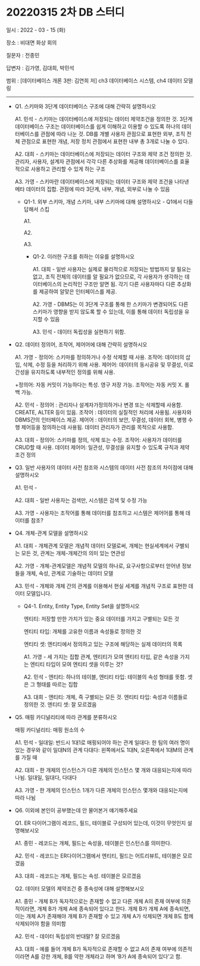 # 20220315 2차 DB 스터디

일시 : 2022 - 03 - 15 (화)

장소 : 비대면 화상 회의

질문자 : 전종민

답변자 : 김가영, 김대희, 박민석

범위 : [데이터베이스 개론 3판: 김연희 저] ch3 데이터베이스 시스템, ch4 데이터 모델링

---

- Q1. 스키마와 3단계 데이터베이스 구조에 대해 간략히 설명하시오
    
    A1. 민석 - 스키마는 데이터베이스에 저장되는 데이터 제약조건을 정의한 것. 3단계 데이터베이스 구조는 데이터베이스를 쉽게 이해하고 이용할 수 있도록 하나의 데이터베이스를 관점에 따라 나눈 것. DB를 개별 사용자 관점으로 표현한 외부, 조직 전체 관점으로 표현한 개념, 저장 정치 관점에서 표현한 내부 총 3개로 나눌 수 있다.
    
    A2. 대희 - 스키마는 데이터베이스에 저장되는 데이터 구조와 제약 조건 정의한 것. 관리자, 사용자, 설계자 관점에서 각각 다른 추상화를 제공해 데이터베이스를 효율적으로 사용하고 관리할 수 있게 하는 구조
    
    A3.  가영 - 스키마란 데이터베이스에 저장되는 데이터 구조와 제약 조건을 나타낸 메타 데이터의 집합. 관점에 따라 3단계, 내부, 개념, 외부로 나눌 수 있음
    
    - Q1-1. 외부 스키마, 개념 스키마, 내부 스키마에 대해 설명하시오 - Q1에서 다들 답해서 스킵
        
        A1. 
        
        A2. 
        
        A3. 
        
        - Q1-2. 이러한 구조를 취하는 이유를 설명하시오
            
            A1. 대희 - 일반 사용자는 실제로 물리적으로 저장되는 방법까지 알 필요는 없고, 조직 전체의 데이터를 알 필요가 없으므로, 각 사용자가 생각하는 데이터베이스의 논리적인 구조만 알면 됨. 각기 다른 사용자마다 다른 추상화를 제공하여 알맞은 인터페이스를 제공. 
            
            A2. 가영 - DBMS는 이 3단계 구조를 통해 한 스키마가 변경되어도 다른 스키마가 영향을 받지 않도록 할 수 있는데, 이를 통해 데이터 독립성을 유지할 수 있음
            
            A3. 민석 - 데이터 독립성을 실현하기 위함.
            
- Q2. 데이터 정의어, 조작어, 제어어에 대해 간략히 설명하시오
    
    A1. 가영 - 정의어: 스키마를 정의하거나 수정 삭제할 때 사용. 조작어: 데이터의 삽입, 삭제, 수정 등을 처리하기 위해 사용. 제어어: 데이터의 동시공유 및 무결성, 이로간성을 유지하도록 내부적인 정의를 위해 사용.
    
    +정의어: 자동 커밋이 가능하다는 특성. 영구 저장 가능. 조작어는 자동 커밋 X. 롤백 가능.
    
    A2. 민석 - 정의어 : 관리자나 설계자가정의하거나 변경 또는 삭제할때 사용함. CREATE, ALTER 등이 있음. 조작어 : 데이터의 실질적인 처리에 사용됨. 사용자와 DBMS간의 인터페이스 제공. 제어어 : 데이터의 보안, 무결성, 데이터 회복, 병행 수행 제어등을 정의하는데 사용됨. 데이터 관리자가 관리를 목적으로 사용함.
    
    A3. 대희 - 정의어: 스키마를 정의, 삭제 또는 수정. 조작어: 사용자가 데이터를 CRUD할 때 사용. 데이터 제어어: 일관성, 무결성을 유지할 수 있도록 규칙과 제약조건 정의
    
- Q3. 일반 사용자의 데이터 사전 참조와 시스템의 데이터 사전 참조의 차이점에 대해 설명하시오
    
    A1. 민석 - 
    
    A2. 대희 - 일반 사용자는 검색만, 시스템은 검색 및 수정 가능
    
    A3. 가영 - 사용자는 조작어를 통해 데이터를 참조하고 시스템은 제어어를 통해 데이터를 참조?
    
- Q4. 개체-관계 모델을 설명하시오
    
    A1. 대희 - 개체관계 모델은 개념적 데이터 모델로써, 개체는 현실세계에서 구별되는 모든 것, 관계는 개체-개체간의 의미 있는 연관성
    
    A2. 가영 - 개체-관계모델은 개념적 모델의 하나로, 요구사항으로부터 얻어낸 정보들을 개체, 속성, 관계로 기술하는 데이터 모델
    
    A3. 민석 - 개체와 개체 간의 관계를 이용해서 현실 세계를 개념적 구조로 표현한 데이터 모델입니다.
    
    - Q4-1. Entity, Entity Type, Entity Set을 설명하시오
        
        엔티티: 저장할 만한 가치가 있는 중요 데이터를 가지고 구별되는 모든 것
        
        엔티티 타입: 개체를 고유한 이름과 속성들로 정의한 것
        
        엔티티 셋: 엔티티에서 정의하고 있는 구조에 해당하는 실제 데이터의 목록
        
        A1. 가영 - 세 가지는 집합 관계, 엔티티가 모여 엔티티 타입, 같은 속성을 가지는 엔티티 타입이 모여 엔티티 셋을 이루는 것?
        
        A2. 민석 - 엔티티: 하나의 테이블, 엔티티 타입: 테이블의 속성 형태를 뜻함. 셋은 그 형태를 따르는 집합
        
        A3. 대희 - 엔티티: 개체, 즉 구별되는 모든 것. 엔티티 타입: 속성과 이름들로 정의한 것. 엔티티 셋: 잘 모르겠음
        
- Q5. 매핑 카디널리티에 따라 관계를 분류하시오
    
    매핑 카디널리티: 매핑 원소의 수
    
    A1. 민석 - 일대일: 반드시 1대1로 매핑되어야 하는 관계 일대다: 한 팀의 여러 명이 있는 경우와 같이 일대N의 관계 다대다: 왼쪽에서도 1대N, 오른쪽에서 1대M의 관계를 가질 때
    
    A2. 대희 - 한 개체의 인스턴스가 다른 개체의 인스턴스 몇 개와 대응되는지에 따라 나뉨. 일대일, 일대다, 다대다
    
    A3. 가영 - 한 개체의 인스턴스 1개가 다른 개체의 인스턴스 몇개와 대응되는지에 따라 나뉨
    
- Q6. 이외에 본인이 공부했는데 안 물어본거 얘기해주세요
    
    Q1. ER 다이어그램이 레코드, 필드, 테이블로 구성되어 있는데, 이것이 무엇인지 설명해보시오
    
    A1. 종민 - 레코드는 개체, 필드는 속성을, 테이블은 인스턴스를 의미한다.
    
    A2. 민석 - 레코드는 ER다이어그램에서 엔티티, 필드는 어트리뷰트, 테이블은 모르겠음
    
    A3. 대희 - 레코드는 개체, 필드는 속성. 테이블은 모르겠음
    
    Q2. 데이터 모델의 제약조건 중 종속성에 대해 설명해보시오
    
    A1. 종민 - 개체 B가 독자적으로는 존재할 수 없고 다른 개체 A의 존재 여부에 의존적이라면, 개체 B가 개체 A에 종속되어 있다고 한다. 개체 B가 개체 A에 종속되면, 이는 개체 A가 존재해야 개체 B가 존재할 수 있고 개체 A가 삭제되면 개체 B도 함께 삭제되어야 함을 의미함
    
    A2. 민석 - 데이터 독립성의 반대말? 잘 모르겠음
    
    A3. 대희 - 예를 들어 개체 B가 독자적으로 존재할 수 없고 A의 존재 여부에 의존적이라면 A를 강한 개체, B를 약한 개체라고 하며 ‘B가 A에 종속되어 있다’고 함.

